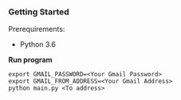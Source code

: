 ### Getting Started

Prerequirements:
- Python 3.6

**Run program**

```
export GMAIL_PASSWORD=<Your Gmail Password>
export GMAIL_FROM_ADDRESS=<Your Gmail Address>
python main.py <To address>
```